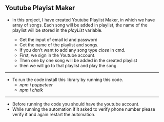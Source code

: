 ## Youtube Playist Maker

* In this project, I have created Youtube Playlist Maker, in which we have array of songs. Each song will be added in playlist, the name of the playlist will be stored in the *playList* variable.

  * Get the input of email id and password
  * Get the name of the playlist and songs.
  * If you don't want to add any song type *close* in cmd.
  * First, we sign in the Youtube account.
  * Then one by one song will be added in the created playlist
  * then we will go to that playlist and play the song.
---

* To run the code install this library by running this code.
    * *npm i puppeteer*
    * *npm i chalk*
---
* Before running the code you should have the youtube account.
* While running the automation if it asked to verify phone number please verify it and again restart the automation.